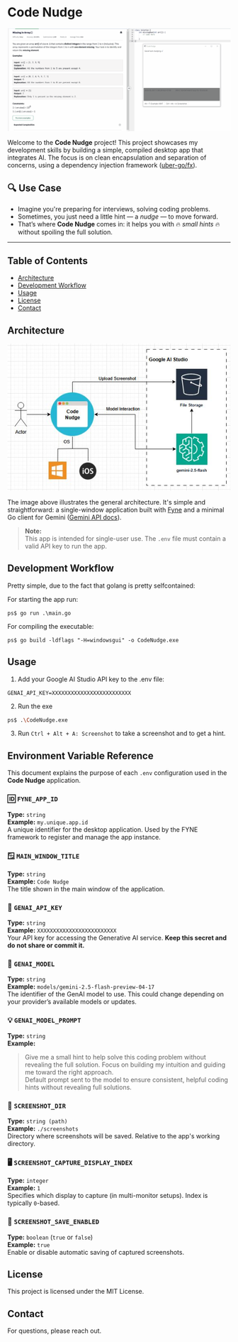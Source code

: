 # Code Nudge
![GIF demo](./.img/demo.gif)

Welcome to the **Code Nudge** project! This project showcases my development skills by building a simple, compiled desktop app that integrates AI. The focus is on clean encapsulation and separation of concerns, using a dependency injection framework ([uber-go/fx](https://uber-go.github.io/fx)).

## 🔍 Use Case

- Imagine you're preparing for interviews, solving coding problems.
- Sometimes, you just need a little hint — a *nudge* — to move forward.
- That’s where **Code Nudge** comes in: it helps you with 🔥 *small hints* 🔥 without spoiling the full solution.

---

## Table of Contents

- [Architecture](#architecture)
- [Development Workflow](#development-workflow)
- [Usage](#usage)
- [License](#license)
- [Contact](#contact)

## Architecture
![Architecture diagram](./.img/architecture.jpg)

The image above illustrates the general architecture. It's simple and straightforward: a single-window application built with [Fyne](https://fyne.io/) and a minimal Go client for Gemini ([Gemini API docs](https://ai.google.dev/gemini-api/docs)).

> **Note:**  
> This app is intended for single-user use. The `.env` file must contain a valid API key to run the app.

## Development Workflow
Pretty simple, due to the fact that golang is pretty selfcontained:

For starting the app run:
```
ps$ go run .\main.go
```

For compiling the executable:
```
ps$ go build -ldflags "-H=windowsgui" -o CodeNudge.exe
```

## Usage
1. Add your Google AI Studio API key to the .env file:
```
GENAI_API_KEY=XXXXXXXXXXXXXXXXXXXXXXXXX
```

2. Run the exe
```sh
ps$ .\CodeNudge.exe
```
3. Run `Ctrl + Alt + A: Screenshot` to take a screenshot and to get a hint.

## Environment Variable Reference

This document explains the purpose of each `.env` configuration used in the **Code Nudge** application.

### 🆔 `FYNE_APP_ID`
**Type:** `string`  
**Example:** `my.unique.app.id`  
A unique identifier for the desktop application. Used by the FYNE framework to register and manage the app instance.


### 🪟 `MAIN_WINDOW_TITLE`
**Type:** `string`  
**Example:** `Code Nudge`  
The title shown in the main window of the application.

### 🤖 `GENAI_API_KEY`
**Type:** `string`  
**Example:** `XXXXXXXXXXXXXXXXXXXXXXXXX`  
Your API key for accessing the Generative AI service. **Keep this secret and do not share or commit it.**

### 🧠 `GENAI_MODEL`
**Type:** `string`  
**Example:** `models/gemini-2.5-flash-preview-04-17`  
The identifier of the GenAI model to use. This could change depending on your provider’s available models or updates.

### 💡 `GENAI_MODEL_PROMPT`
**Type:** `string`  
**Example:**  
> Give me a small hint to help solve this coding problem without revealing the full solution. Focus on building my intuition and guiding me toward the right approach.  
Default prompt sent to the model to ensure consistent, helpful coding hints without revealing full solutions.

### 📸 `SCREENSHOT_DIR`
**Type:** `string (path)`  
**Example:** `./screenshots`  
Directory where screenshots will be saved. Relative to the app's working directory.

### 🖥️ `SCREENSHOT_CAPTURE_DISPLAY_INDEX`
**Type:** `integer`  
**Example:** `1`  
Specifies which display to capture (in multi-monitor setups). Index is typically `0`-based.

### 💾 `SCREENSHOT_SAVE_ENABLED`
**Type:** `boolean` (`true` or `false`)  
**Example:** `true`  
Enable or disable automatic saving of captured screenshots.


## License

This project is licensed under the MIT License. 

## Contact

For questions, please reach out.